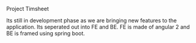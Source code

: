 Project Timsheet

Its still in development phase as we are bringing new features to the application. Its seperated out into FE and BE. FE is made of angular 2 and BE is framed using spring boot.  